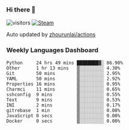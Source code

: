 ### Hi there 👋

![visitors](https://visitor-badge.glitch.me/badge?page_id=zhourunlai)
[![Steam](https://img.shields.io/badge/dynamic/json?label=Steam&query=%24.data.totalSubs&url=https%3A%2F%2Fapi.spencerwoo.com%2Fsubstats%2F%3Fsource%3DsteamGames%26queryKey%3D76561198285156854&suffix=%20Games&logo=steam&labelColor=134375&color=0b1a37&longCache=true)](http://steamcommunity.com/profiles/76561198285156854)

Auto updated by <a href="https://github.com/zhourunlai/zhourunlai/actions" target="_blank">zhourunlai/actions</a>

### Weekly Languages Dashboard

<!--PART:wakatime-->
```text
Python     24 hrs 49 mins ████████▓░ 86.90%
Other      1 hr 13 mins   ▒░░░░░░░░░ 4.30%
Git        50 mins        ▒░░░░░░░░░ 2.95%
YAML       50 mins        ▒░░░░░░░░░ 2.92%
Properties 16 mins        ▒░░░░░░░░░ 0.95%
Charmci    11 mins        ▒░░░░░░░░░ 0.65%
sshconfig  9 mins         ▒░░░░░░░░░ 0.55%
Text       9 mins         ▒░░░░░░░░░ 0.53%
INI        2 mins         ▒░░░░░░░░░ 0.17%
gitrebase  1 min          ▒░░░░░░░░░ 0.08%
JavaScript 0 secs         ▒░░░░░░░░░ 0.00%
Docker     0 secs         ▒░░░░░░░░░ 0.00%
```
<!--PART:wakatime-->
